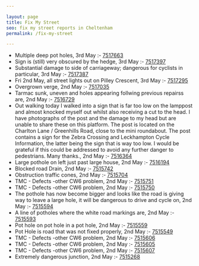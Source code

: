 ```yaml
---

layout: page
title: Fix My Street
seo: fix my street reports in Cheltenham
permalink: /fix-my-street

---
```


<!-- fix_marker starts -->

- Multiple deep pot holes, 3rd May :- [7517663](https://www.fixmystreet.com/report/7517663)
- Sign is (still) very obscured by the hedge, 3rd May :- [7517397](https://www.fixmystreet.com/report/7517397)
- Substantial damage to side of carriageway; dangerous for cyclists in particular, 3rd May :- [7517387](https://www.fixmystreet.com/report/7517387)
- Fri 2nd May, all street lights out on Pilley Crescent, 3rd May :- [7517295](https://www.fixmystreet.com/report/7517295)
- Overgrown verge, 2nd May :- [7517035](https://www.fixmystreet.com/report/7517035)
- Tarmac sunk, uneven and holes appearing follwing previous repairss are, 2nd May :- [7516729](https://www.fixmystreet.com/report/7516729)
- Out walking today I walked into a sign that is far too low on the lamppost and almost knocked myself out whilst also receiving a cut to the head. I have photographs of the post and the damage to my head but are unable to share these on this platform. The post is located on the Charlton Lane / Greenhills Road, close to the mini roundabout. The post contains a sign for the Zebra Crossing and Leckhampton Cycle Information, the latter being the sign that is way too low. I would be grateful if this could be addressed to avoid any further danger to pedestrians. Many thanks., 2nd May :- [7516364](https://www.fixmystreet.com/report/7516364)
- Large pothole on left just past large house, 2nd May :- [7516194](https://www.fixmystreet.com/report/7516194)
- Blocked road Drain, 2nd May :- [7515742](https://www.fixmystreet.com/report/7515742)
- Obstruction traffic cones, 2nd May :- [7515704](https://www.fixmystreet.com/report/7515704)
- TMC - Defects -other CW6 problem, 2nd May :- [7515751](https://www.fixmystreet.com/report/7515751)
- TMC - Defects -other CW6 problem, 2nd May :- [7515750](https://www.fixmystreet.com/report/7515750)
- The pothole has now become bigger and looks like the road is giving way to leave a large hole, it will be dangerous to drive and cycle on, 2nd May :- [7515594](https://www.fixmystreet.com/report/7515594)
- A line of potholes where the white road markings are, 2nd May :- [7515593](https://www.fixmystreet.com/report/7515593)
- Pot hole on pot hole in a pot hole, 2nd May :- [7515559](https://www.fixmystreet.com/report/7515559)
- Pot Hole is road that was not fixed properly, 2nd May :- [7515549](https://www.fixmystreet.com/report/7515549)
- TMC - Defects -other CW6 problem, 2nd May :- [7515606](https://www.fixmystreet.com/report/7515606)
- TMC - Defects -other CW6 problem, 2nd May :- [7515605](https://www.fixmystreet.com/report/7515605)
- TMC - Defects -other CW6 problem, 2nd May :- [7515607](https://www.fixmystreet.com/report/7515607)
- Extremely dangerous junction, 2nd May :- [7515268](https://www.fixmystreet.com/report/7515268)

<!-- fix_marker ends -->